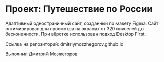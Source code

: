 # Проект: Путешествие по России

Адаптивный одностраничный сайт, созданный по макету Figma. Сайт оптимизирован для просмотра на экранах от 320 пикселей до бесконечности. При вёрстке использован подход Desktop First.

Ссылка на репозиторий: dmitriymozzhegorov.github.io

Выполнил Дмитрий Мозжегоров